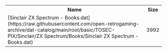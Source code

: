 <table>
<tr><th>Name</th><th>Size</th></tr>
<tr><td>[Sinclair ZX Spectrum - Books.dat](https://raw.githubusercontent.com/open-retrogaming-archive/dat-catalog/main/root/basic/TOSEC-PIX/Sinclair/ZX Spectrum/Books/Sinclair ZX Spectrum - Books.dat)</td><td>3992</td></tr>
</table>
